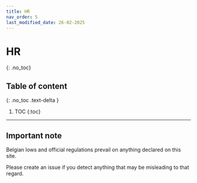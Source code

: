 ```yaml
---
title: HR
nav_order: 5
last_modified_date: 26-02-2025
---
```

# HR
{: .no_toc}

## Table of content
{: .no_toc .text-delta }
1. TOC
{:toc}
--- 

## Important note

Belgian lows and official regulations prevail on anything declared on this site. 

Please create an issue if you detect anything that may be misleading to that regard. 